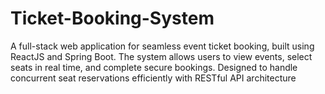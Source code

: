 # Ticket-Booking-System
A full-stack web application for seamless event ticket booking, built using ReactJS and Spring Boot. The system allows users to view events, select seats in real time, and complete secure bookings. Designed to handle concurrent seat reservations efficiently with RESTful API architecture
